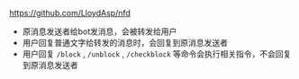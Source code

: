 https://github.com/LloydAsp/nfd
- 原消息发送者给bot发消息，会被转发给用户
- 用户回复普通文字给转发的消息时，会回复到原消息发送者
- 用户回复 `/block` ,  `/unblock` ,  `/checkblock` 等命令会执行相关指令，不会回复到原消息发送者
